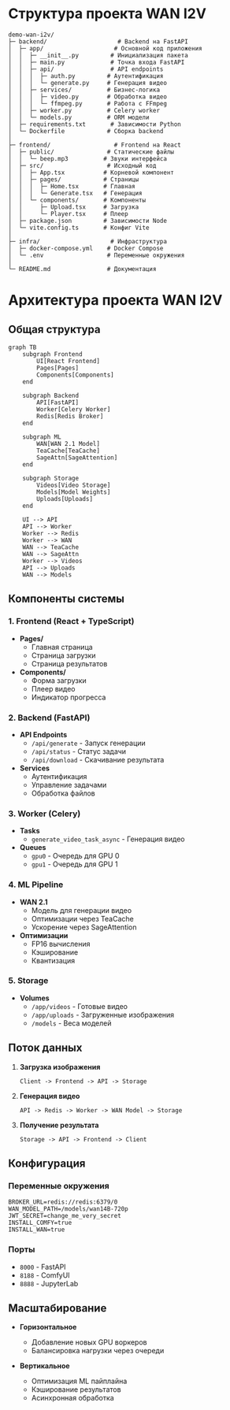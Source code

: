 # Структура проекта WAN I2V

```
demo-wan-i2v/
├─ backend/                    # Backend на FastAPI
│  ├─ app/                    # Основной код приложения
│  │  ├─ __init__.py         # Инициализация пакета
│  │  ├─ main.py             # Точка входа FastAPI
│  │  ├─ api/                # API endpoints
│  │  │  ├─ auth.py         # Аутентификация
│  │  │  └─ generate.py     # Генерация видео
│  │  ├─ services/          # Бизнес-логика
│  │  │  ├─ video.py        # Обработка видео
│  │  │  └─ ffmpeg.py       # Работа с FFmpeg
│  │  ├─ worker.py          # Celery worker
│  │  └─ models.py          # ORM модели
│  ├─ requirements.txt       # Зависимости Python
│  └─ Dockerfile            # Сборка backend
│
├─ frontend/                  # Frontend на React
│  ├─ public/               # Статические файлы
│  │  └─ beep.mp3          # Звуки интерфейса
│  ├─ src/                  # Исходный код
│  │  ├─ App.tsx           # Корневой компонент
│  │  ├─ pages/            # Страницы
│  │  │  ├─ Home.tsx       # Главная
│  │  │  └─ Generate.tsx   # Генерация
│  │  └─ components/       # Компоненты
│  │     ├─ Upload.tsx     # Загрузка
│  │     └─ Player.tsx     # Плеер
│  ├─ package.json         # Зависимости Node
│  └─ vite.config.ts       # Конфиг Vite
│
├─ infra/                    # Инфраструктура
│  ├─ docker-compose.yml    # Docker Compose
│  └─ .env                  # Переменные окружения
│
└─ README.md                # Документация
```

# Архитектура проекта WAN I2V

## Общая структура

```mermaid
graph TB
    subgraph Frontend
        UI[React Frontend]
        Pages[Pages]
        Components[Components]
    end

    subgraph Backend
        API[FastAPI]
        Worker[Celery Worker]
        Redis[Redis Broker]
    end

    subgraph ML
        WAN[WAN 2.1 Model]
        TeaCache[TeaCache]
        SageAttn[SageAttention]
    end

    subgraph Storage
        Videos[Video Storage]
        Models[Model Weights]
        Uploads[Uploads]
    end

    UI --> API
    API --> Worker
    Worker --> Redis
    Worker --> WAN
    WAN --> TeaCache
    WAN --> SageAttn
    Worker --> Videos
    API --> Uploads
    WAN --> Models
```

## Компоненты системы

### 1. Frontend (React + TypeScript)
- **Pages/**
  - Главная страница
  - Страница загрузки
  - Страница результатов
- **Components/**
  - Форма загрузки
  - Плеер видео
  - Индикатор прогресса

### 2. Backend (FastAPI)
- **API Endpoints**
  - `/api/generate` - Запуск генерации
  - `/api/status` - Статус задачи
  - `/api/download` - Скачивание результата
- **Services**
  - Аутентификация
  - Управление задачами
  - Обработка файлов

### 3. Worker (Celery)
- **Tasks**
  - `generate_video_task_async` - Генерация видео
- **Queues**
  - `gpu0` - Очередь для GPU 0
  - `gpu1` - Очередь для GPU 1

### 4. ML Pipeline
- **WAN 2.1**
  - Модель для генерации видео
  - Оптимизации через TeaCache
  - Ускорение через SageAttention
- **Оптимизации**
  - FP16 вычисления
  - Кэширование
  - Квантизация

### 5. Storage
- **Volumes**
  - `/app/videos` - Готовые видео
  - `/app/uploads` - Загруженные изображения
  - `/models` - Веса моделей

## Поток данных

1. **Загрузка изображения**
   ```
   Client -> Frontend -> API -> Storage
   ```

2. **Генерация видео**
   ```
   API -> Redis -> Worker -> WAN Model -> Storage
   ```

3. **Получение результата**
   ```
   Storage -> API -> Frontend -> Client
   ```

## Конфигурация

### Переменные окружения
```env
BROKER_URL=redis://redis:6379/0
WAN_MODEL_PATH=/models/wan14B-720p
JWT_SECRET=change_me_very_secret
INSTALL_COMFY=true
INSTALL_WAN=true
```

### Порты
- `8000` - FastAPI
- `8188` - ComfyUI
- `8888` - JupyterLab

## Масштабирование

- **Горизонтальное**
  - Добавление новых GPU воркеров
  - Балансировка нагрузки через очереди

- **Вертикальное**
  - Оптимизация ML пайплайна
  - Кэширование результатов
  - Асинхронная обработка 